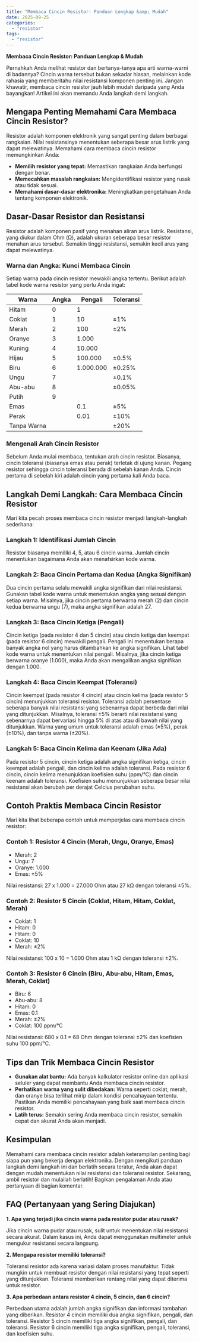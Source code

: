 ```yaml
---
title: "Membaca Cincin Resistor: Panduan Lengkap &amp; Mudah"
date: 2025-09-25
categories: 
  - "resistor"
tags: 
  - "resistor"
---
```


**Membaca Cincin Resistor: Panduan Lengkap & Mudah**

Pernahkah Anda melihat resistor dan bertanya-tanya apa arti warna-warni di badannya? Cincin warna tersebut bukan sekadar hiasan, melainkan kode rahasia yang memberitahu nilai resistansi komponen penting ini. Jangan khawatir, membaca cincin resistor jauh lebih mudah daripada yang Anda bayangkan! Artikel ini akan memandu Anda langkah demi langkah.

## Mengapa Penting Memahami Cara Membaca Cincin Resistor?

Resistor adalah komponen elektronik yang sangat penting dalam berbagai rangkaian. Nilai resistansinya menentukan seberapa besar arus listrik yang dapat melewatinya. Memahami cara membaca cincin resistor memungkinkan Anda:

- **Memilih resistor yang tepat:** Memastikan rangkaian Anda berfungsi dengan benar.
- **Memecahkan masalah rangkaian:** Mengidentifikasi resistor yang rusak atau tidak sesuai.
- **Memahami dasar-dasar elektronika:** Meningkatkan pengetahuan Anda tentang komponen elektronik.

## Dasar-Dasar Resistor dan Resistansi

Resistor adalah komponen pasif yang menahan aliran arus listrik. Resistansi, yang diukur dalam Ohm (Ω), adalah ukuran seberapa besar resistor menahan arus tersebut. Semakin tinggi resistansi, semakin kecil arus yang dapat melewatinya.

### Warna dan Angka: Kunci Membaca Cincin

Setiap warna pada cincin resistor mewakili angka tertentu. Berikut adalah tabel kode warna resistor yang perlu Anda ingat:

| Warna | Angka | Pengali | Toleransi |
| --- | --- | --- | --- |
| Hitam | 0 | 1 |  |
| Coklat | 1 | 10 | ±1% |
| Merah | 2 | 100 | ±2% |
| Oranye | 3 | 1.000 |  |
| Kuning | 4 | 10.000 |  |
| Hijau | 5 | 100.000 | ±0.5% |
| Biru | 6 | 1.000.000 | ±0.25% |
| Ungu | 7 |  | ±0.1% |
| Abu-abu | 8 |  | ±0.05% |
| Putih | 9 |  |  |
| Emas |  | 0.1 | ±5% |
| Perak |  | 0.01 | ±10% |
| Tanpa Warna |  |  | ±20% |

### Mengenali Arah Cincin Resistor

Sebelum Anda mulai membaca, tentukan arah cincin resistor. Biasanya, cincin toleransi (biasanya emas atau perak) terletak di ujung kanan. Pegang resistor sehingga cincin toleransi berada di sebelah kanan Anda. Cincin pertama di sebelah kiri adalah cincin yang pertama kali Anda baca.

## Langkah Demi Langkah: Cara Membaca Cincin Resistor

Mari kita pecah proses membaca cincin resistor menjadi langkah-langkah sederhana:

### Langkah 1: Identifikasi Jumlah Cincin

Resistor biasanya memiliki 4, 5, atau 6 cincin warna. Jumlah cincin menentukan bagaimana Anda akan menafsirkan kode warna.

### Langkah 2: Baca Cincin Pertama dan Kedua (Angka Signifikan)

Dua cincin pertama selalu mewakili angka signifikan dari nilai resistansi. Gunakan tabel kode warna untuk menentukan angka yang sesuai dengan setiap warna. Misalnya, jika cincin pertama berwarna merah (2) dan cincin kedua berwarna ungu (7), maka angka signifikan adalah 27.

### Langkah 3: Baca Cincin Ketiga (Pengali)

Cincin ketiga (pada resistor 4 dan 5 cincin) atau cincin ketiga dan keempat (pada resistor 6 cincin) mewakili pengali. Pengali ini menentukan berapa banyak angka nol yang harus ditambahkan ke angka signifikan. Lihat tabel kode warna untuk menentukan nilai pengali. Misalnya, jika cincin ketiga berwarna oranye (1.000), maka Anda akan mengalikan angka signifikan dengan 1.000.

### Langkah 4: Baca Cincin Keempat (Toleransi)

Cincin keempat (pada resistor 4 cincin) atau cincin kelima (pada resistor 5 cincin) menunjukkan toleransi resistor. Toleransi adalah persentase seberapa banyak nilai resistansi yang sebenarnya dapat berbeda dari nilai yang ditunjukkan. Misalnya, toleransi ±5% berarti nilai resistansi yang sebenarnya dapat bervariasi hingga 5% di atas atau di bawah nilai yang ditunjukkan. Warna yang umum untuk toleransi adalah emas (±5%), perak (±10%), dan tanpa warna (±20%).

### Langkah 5: Baca Cincin Kelima dan Keenam (Jika Ada)

Pada resistor 5 cincin, cincin ketiga adalah angka signifikan ketiga, cincin keempat adalah pengali, dan cincin kelima adalah toleransi. Pada resistor 6 cincin, cincin kelima menunjukkan koefisien suhu (ppm/°C) dan cincin keenam adalah toleransi. Koefisien suhu menunjukkan seberapa besar nilai resistansi akan berubah per derajat Celcius perubahan suhu.

## Contoh Praktis Membaca Cincin Resistor

Mari kita lihat beberapa contoh untuk memperjelas cara membaca cincin resistor:

### Contoh 1: Resistor 4 Cincin (Merah, Ungu, Oranye, Emas)

- Merah: 2
- Ungu: 7
- Oranye: 1.000
- Emas: ±5%

Nilai resistansi: 27 x 1.000 = 27.000 Ohm atau 27 kΩ dengan toleransi ±5%.

### Contoh 2: Resistor 5 Cincin (Coklat, Hitam, Hitam, Coklat, Merah)

- Coklat: 1
- Hitam: 0
- Hitam: 0
- Coklat: 10
- Merah: ±2%

Nilai resistansi: 100 x 10 = 1.000 Ohm atau 1 kΩ dengan toleransi ±2%.

### Contoh 3: Resistor 6 Cincin (Biru, Abu-abu, Hitam, Emas, Merah, Coklat)

- Biru: 6
- Abu-abu: 8
- Hitam: 0
- Emas: 0.1
- Merah: ±2%
- Coklat: 100 ppm/°C

Nilai resistansi: 680 x 0.1 = 68 Ohm dengan toleransi ±2% dan koefisien suhu 100 ppm/°C.

## Tips dan Trik Membaca Cincin Resistor

- **Gunakan alat bantu:** Ada banyak kalkulator resistor online dan aplikasi seluler yang dapat membantu Anda membaca cincin resistor.
- **Perhatikan warna yang sulit dibedakan:** Warna seperti coklat, merah, dan oranye bisa terlihat mirip dalam kondisi pencahayaan tertentu. Pastikan Anda memiliki pencahayaan yang baik saat membaca cincin resistor.
- **Latih terus:** Semakin sering Anda membaca cincin resistor, semakin cepat dan akurat Anda akan menjadi.

## Kesimpulan

Memahami cara membaca cincin resistor adalah keterampilan penting bagi siapa pun yang bekerja dengan elektronika. Dengan mengikuti panduan langkah demi langkah ini dan berlatih secara teratur, Anda akan dapat dengan mudah menentukan nilai resistansi dan toleransi resistor. Sekarang, ambil resistor dan mulailah berlatih! Bagikan pengalaman Anda atau pertanyaan di bagian komentar.

## FAQ (Pertanyaan yang Sering Diajukan)

**1\. Apa yang terjadi jika cincin warna pada resistor pudar atau rusak?**

Jika cincin warna pudar atau rusak, sulit untuk menentukan nilai resistansi secara akurat. Dalam kasus ini, Anda dapat menggunakan multimeter untuk mengukur resistansi secara langsung.

**2\. Mengapa resistor memiliki toleransi?**

Toleransi resistor ada karena variasi dalam proses manufaktur. Tidak mungkin untuk membuat resistor dengan nilai resistansi yang tepat seperti yang ditunjukkan. Toleransi memberikan rentang nilai yang dapat diterima untuk resistor.

**3\. Apa perbedaan antara resistor 4 cincin, 5 cincin, dan 6 cincin?**

Perbedaan utama adalah jumlah angka signifikan dan informasi tambahan yang diberikan. Resistor 4 cincin memiliki dua angka signifikan, pengali, dan toleransi. Resistor 5 cincin memiliki tiga angka signifikan, pengali, dan toleransi. Resistor 6 cincin memiliki tiga angka signifikan, pengali, toleransi, dan koefisien suhu.
